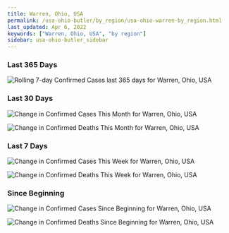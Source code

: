 ```yaml
---
title: Warren, Ohio, USA
permalink: /usa-ohio-butler/by_region/usa-ohio-warren-by_region.html
last_updated: Apr 6, 2022
keywords: ["Warren, Ohio, USA", "by region"]
sidebar: usa-ohio-butler_sidebar
---
```


<h3>Last 365 Days</h3>

![Rolling 7-day Confirmed Cases last 365 days for Warren, Ohio, USA](/covid_tracker/images/graphs/usa-ohio-warren-weekly_totals_graph.png)

<h3>Last 30 Days</h3>

![Change in Confirmed Cases This Month for Warren, Ohio, USA](/covid_tracker/images/graphs/usa-ohio-warren-delta_confirmed-30_days_graph.png)

![Change in Confirmed Deaths This Month for Warren, Ohio, USA](/covid_tracker/images/graphs/usa-ohio-warren-delta_deaths-30_days_graph.png)

<h3>Last 7 Days</h3>

![Change in Confirmed Cases This Week for Warren, Ohio, USA](/covid_tracker/images/graphs/usa-ohio-warren-delta_confirmed-7_days_graph.png)

![Change in Confirmed Deaths This Week for Warren, Ohio, USA](/covid_tracker/images/graphs/usa-ohio-warren-delta_deaths-7_days_graph.png)

<h3>Since Beginning</h3>

![Change in Confirmed Cases Since Beginning for Warren, Ohio, USA](/covid_tracker/images/graphs/usa-ohio-warren-delta_confirmed-since_beginning_graph.png)

![Change in Confirmed Deaths Since Beginning for Warren, Ohio, USA](/covid_tracker/images/graphs/usa-ohio-warren-delta_deaths-since_beginning_graph.png)
